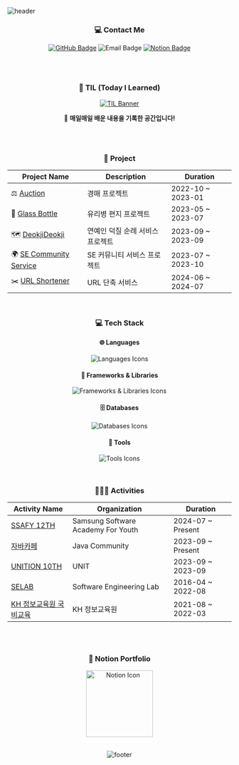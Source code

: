 <link href="./InJun2.css" rel="stylesheet" />

![header](https://capsule-render.vercel.app/api?type=waving&color=auto&height=300&section=header&text=InJun2's%20GitHub&fontSize=60&animation=fadeIn&fontAlignY=38&desc=Welcome%20to%20InJun2's%20Profile!&descAlignY=51&descAlign=62)

<div align="center">
  <h3>💻 Contact Me</h3>
  <p>
    <a href="https://github.com/InJun2" target="_blank"><img src="https://img.shields.io/badge/GitHub-InJun2-181717?style=flat&logo=GitHub" alt="GitHub Badge"/></a>
    <a target="_blank"><img src="https://img.shields.io/badge/Email-os2864@naver.com-EA4335?style=flat&logo=Gmail&logoColor=white" alt="Email Badge"/></a>
    <a href="https://faithful-medicine-736.notion.site/ce0d03192e2c4e91bb076852a4058430?pvs=4" target="_blank"><img src="https://img.shields.io/badge/Notion-InJun2's%20Notion-000000?style=flat&logo=Notion&logoColor=white" alt="Notion Badge"/></a>
  </p>
</div>

<br><br>

<div align="center">

### 📝 TIL (Today I Learned)

<div align="center">
  <a href="https://github.com/InJun2/TIL" target="_blank">
    <img src="https://capsule-render.vercel.app/api?type=rect&color=gradient&text=Today%20I%20Learned&fontSize=40&height=100&section=header&animation=fadeIn" alt="TIL Banner"/>
  </a>
  <p>🔗 <strong>매일매일 배운 내용을 기록한 공간입니다!</strong> 
</div>

<br><br>

### 📁 Project

| Project Name        | Description       | Duration        |
|---------------------|-------------------|-----------------|
| ⚖️ [Auction](https://github.com/selab-hs/auction_project)             | 경매 프로젝트     | 2022-10 ~ 2023-01 |
| 💌 [Glass Bottle](https://github.com/selab-hs/glass-bottle)           | 유리병 편지 프로젝트 | 2023-05 ~ 2023-07 |
| 🗺️ [DeokjiDeokji](https://github.com/unithon-10th-10team)           | 연예인 덕질 순례 서비스 프로젝트 | 2023-09 ~ 2023-09 |
| 🌍 [SE Community Service](https://github.com/selab-hs/SE-Community-Service) | SE 커뮤니티 서비스 프로젝트 | 2023-07 ~ 2023-10 |
| ✂️ [URL Shortener](https://github.com/selab-hs/url-shortener)          | URL 단축 서비스  | 2024-06 ~ 2024-07 |

<br>

### 💻 Tech Stack 

#### 🌐 Languages
<p>
  <img src="https://skillicons.dev/icons?i=java,javascript,html" alt="Languages Icons"/>
</p>

#### 🧩 Frameworks & Libraries
<p>
  <img src="https://skillicons.dev/icons?i=spring,hibernate,jquery,bootstrap" alt="Frameworks & Libraries Icons"/>
</p>

#### 🗄️ Databases
<p>
  <img src="https://skillicons.dev/icons?i=mysql,redis" alt="Databases Icons"/>
</p>

#### 🔧 Tools
<p>
  <img src="https://skillicons.dev/icons?i=aws,github,discord" alt="Tools Icons"/>
</p>

<br>

### 🧑‍🤝‍🧑 Activities

| Activity Name                                             | Organization               | Duration                |
|-----------------------------------------------------------|----------------------------|-------------------------|
| [SSAFY 12TH](https://www.ssafy.com/ksp/jsp/swp/swpMain.jsp) | Samsung Software Academy For Youth     | 2024-07 ~ Present        |
| [자바카페](https://www.notion.so/6b9f59a73665403fb49e767a399314e5) | Java Community             | 2023-09 ~ Present        |
| [UNITION 10TH](https://www.unit.center/56853d1d-444f-4112-819b-db76786a5b26)                             | UNIT                     | 2023-09 ~ 2023-09  |
| [SELAB](https://github.com/selab-hs)                      | Software Engineering Lab    | 2016-04 ~ 2022-08        |
| [KH 정보교육원 국비교육](https://khedu.co.kr/main/main.kh)                               | KH 정보교육원                | 2021-08 ~ 2022-03        |

<br><br>

### 🚀 Notion Portfolio

<div align="center">
  <a href="https://faithful-medicine-736.notion.site/ce0d03192e2c4e91bb076852a4058430?pvs=4" target="_blank">
    <img src="https://img.icons8.com/clouds/200/000000/notion.png" alt="Notion Icon" width="150"/>
  </a>
  <br>
</div>

<br>

![footer](https://capsule-render.vercel.app/api?type=waving&color=auto&height=200&section=footer)

</div>
